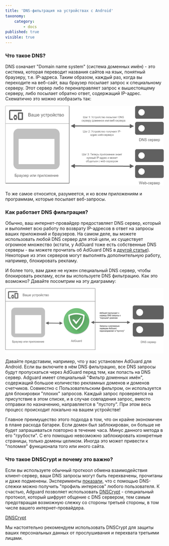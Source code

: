 ```yaml
---
title: 'DNS-фильтрация на устройствах c Android'
taxonomy:
    category:
        - docs
published: true
visible: true
---
```

### Что такое DNS?

DNS означает "Domain name system" (система доменных имён) - это система, которая переводит названия сайтов на язык, понятный браузеру, т.е. IP-адреса. Таким образом, каждый раз, когда вы переходите на веб-сайт, ваш браузер посылает запрос к специальному серверу. Этот сервер либо перенаправляет запрос к вышестоящему серверу, либо посылает обратно ответ, содержащий IP-адрес. Схематично это можно изобразить так: 

![dns-scheme](How_DNS_works-ru.png)

То же самое относится, разумеется, и ко всем приложениям и программам, которые посылает веб-запросы.

### Как работает DNS фильтрация?

Обычно, ваш интернет-провайдер предоставляет DNS сервер, который и выполняет всю работу по возврату IP-адресов в ответ на запросы ваших приложений и браузеров. На самом деле, вы можете использовать любой DNS сервер для этой цели, их существует огромное множество (кстати, у AdGuard тоже есть собственные DNS серверы - вы можете прочитать об AdGuard DNS в [другой статье](https://kb.adguard.com/ru/dns/overview)). Некоторые из этих серверов могут выполнять дополнительную работу, например, блокировать рекламу.

И более того, вам даже не нужен специальный DNS сервер, чтобы блокировать рекламу, если вы используете DNS фильтрацию. Как это возможно? Давайте посомтрим на эту диаграмму:

![dns-filtering](How_DNS_Filtering_works-ru.png)

Давайте представим, например, что у вас установлен AdGuard для Android. Если вы включите в нём DNS фильтрацию, все DNS запросы будут пропускаться через AdGuard перед тем, как попасть на DNS сервер. Adguard имеет специальный "Фильтр доменных имён", содержащий большое количество рекламных доменов и доменов счетчиков. Совместно с Пользовательским фильтром, он используется для блокировки "плохих" запросов. Каждый запрос проверяется на присутствие в этом списке, и в случае совпадения запрос, вместо отправки по назначению, направляется в "пустоту". При этом весь процесс происходит локально на вашем устройстве!

Главное преимущество этого подхода в том, что он крайне экономичен в плане расхода батареи. Если домен был заблокирован, он больше не будет запрашиваться повторно в течение часа. Минус данного метода в его "грубости". С его помощью невозможно заблокировать конкретные страницы, только домены целиком. Иногда это может привести к "поломке" функционала того или иного сайта.

### Что такое DNSCrypt и почему это важно?

Если вы используете обычный проткоол обмена взаимодействия клиент-сервер, ваши DNS запросы могут быть перехвачены, прочитаны и даже подменены. Эксперименты [показали](https://blog.adguard.com/dns-track-you/), что с помощью DNS-слежки можно получить "профиль интересов" любого пользователя. К счастью, Adguard позволяет использовать [DNSCrypt](dnscrypt.org) - специальный протокол, который шифрует общение с DNS сервером, тем самым предотвращая возможную слежку со стороны третьей стороны, в том числе вашего интернет-провайдера.

[DNSCrypt](dnscrypt.org)

Мы настоятельно рекомендуем использовать DNSCrypt для защиты ваших персональных данных от прослушивания и перехвата третьими лицами.
